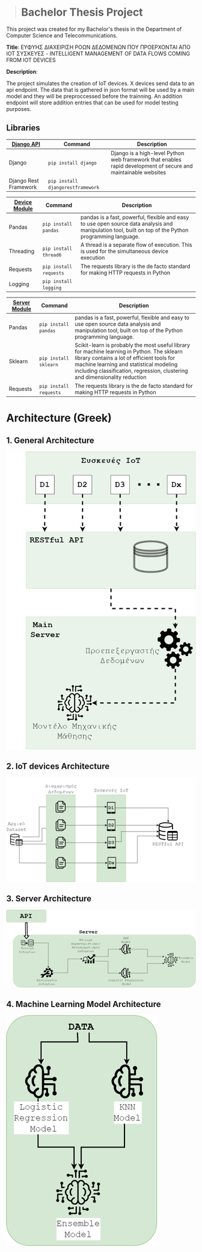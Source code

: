 ># Bachelor Thesis Project

This project was created for my Bachelor's thesis in the Department of Computer Science and Telecommunications.

**Title**: ΕΥΦΥΗΣ ΔΙΑΧΕΙΡΙΣΗ ΡΟΩΝ ΔΕΔΟΜΕΝΩΝ ΠΟΥ ΠΡΟΕΡΧΟΝΤΑΙ
ΑΠΟ ΙΟΤ ΣΥΣΚΕΥΕΣ - INTELLIGENT MANAGEMENT OF DATA FLOWS COMING FROM
IOT DEVICES


**Description**:



The project simulates the creation of IoT devices. 
X devices send data to an api endpoint. The data that is gathered in json format will be used by a main model and they will be preproccessed before the trainning.
An addition endpoint will store addition entries that can be used for model testing purposes. 




## Libraries

| [Django API](https://github.com/johnt1838/bachelor-thesis/tree/main/API/dataApi) | Command | Description |
| ----------- | ----------- | ----------- |
| Django | ```pip install django``` | Django is a high-level Python web framework that enables rapid development of secure and maintainable websites |
| Django Rest Framework | ```pip install djangorestframework``` |


| [Device Module](https://github.com/johnt1838/bachelor-thesis/tree/main/IOT_DEVICESTOAPI_SIM) | Command | Description |
| ----------- | ----------- |----------- |
| Pandas  | ```pip install pandas``` | pandas is a fast, powerful, flexible and easy to use open source data analysis and manipulation tool, built on top of the Python programming language.|
| Threading | ```pip install thread6``` | A thread is a separate flow of execution. This is used for the simultaneous device execution|
| Requests | ```pip install requests``` | The requests library is the de facto standard for making HTTP requests in Python|
| Logging | ```pip install logging``` | |



| [Server Module](https://github.com/johnt1838/bachelor-thesis/tree/main/SERVER_MODEL_ML) | Command | Description |
| ----------- | ----------- |-----------|
| Pandas  | ```pip install pandas``` | pandas is a fast, powerful, flexible and easy to use open source data analysis and manipulation tool, built on top of the Python programming language.|
| Sklearn  | ```pip install sklearn``` | Scikit-learn is probably the most useful library for machine learning in Python. The sklearn library contains a lot of efficient tools for machine learning and statistical modeling including classification, regression, clustering and dimensionality reduction| 
| Requests | ```pip install requests``` |The requests library is the de facto standard for making HTTP requests in Python | 

# Architecture (Greek)
## 1. General Architecture 
![General Architecture Image](/architecture/general_architecure_diagram_thesis.drawio.png)

## 2. IoT devices Architecture 
![IoT devices Architecture ](/architecture/IOTtier_pp.drawio.png)

## 3. Server Architecture 
![Server Architecture](/architecture/eksipiretitisServerPP.drawio.png)

## 4. Machine Learning Model Architecture
![Machine Learning Model Architecture](/architecture/ML%20MODELS.drawio.png)


